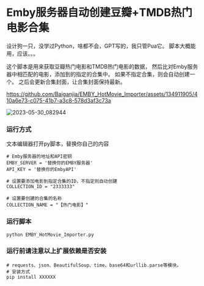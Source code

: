 # Emby服务器自动创建豆瓣+TMDB热门电影合集
设计狗一只，没学过Python，啥都不会，GPT写的，我只管Pua它。
脚本大概能用，应该。。。

这个脚本是用来获取豆瓣热门电影和TMDB热门电影的数据，
然后比对Emby服务器中相匹配的电影，添加到的指定的合集中。 
如果不指定合集，则会自动创建一个。
之后会更新合集封面，让合集封面保持最新。

https://github.com/Baiganjia/EMBY_HotMovie_Importer/assets/134911905/410a6e73-c075-41b7-a3c8-578d3af3c73a

![2023-05-30_082944](https://github.com/Baiganjia/EMBY_HotMovie_Importer/assets/134911905/9055735c-44e9-4d5e-960a-2524a2f749cd)

### 运行方式
文本编辑器打开py脚本，替换你自己的内容

```Plain Text
# Emby服务器的地址和API密钥
EMBY_SERVER = '替换你的EMBY服务器'
API_KEY = '替换你的EmbyAPI'

# 设置要添加电影到指定合集的ID，不指定则自动创建
COLLECTION_ID = "2333333"

# 设置要创建的合集的名称
COLLECTION_NAME = "【热门电影】"
```
### 运行脚本
```Plain Text
python EMBY_HotMovie_Importer.py
```
### 运行前请注意以上扩展依赖是否安装
```Plain Text
# requests、json、BeautifulSoup、time、base64和urllib.parse等模块。
# 安装方式
pip install XXXXXX

```



